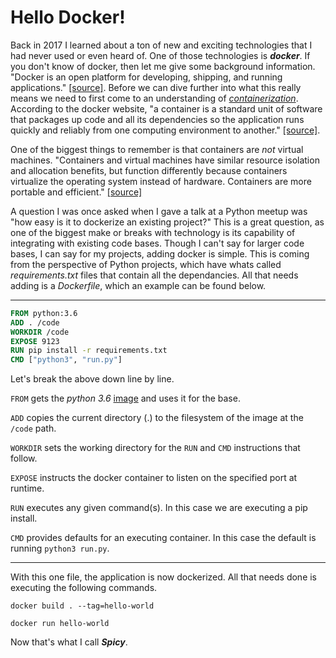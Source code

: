 # Hello Docker!

Back in 2017 I learned about a ton of new and exciting technologies that I had never used or even heard of. One of those technologies is ***docker***. If you don't know of docker, then let me give some background information. "Docker is an open platform for developing, shipping, and running applications." [[source]](https://docs.docker.com/engine/docker-overview/). Before we can dive further into what this really means we need to first come to an understanding of [*containerization*](https://en.wikipedia.org/wiki/Container_(virtualization)). According to the docker website, "a container is a standard unit of software that packages up code and all its dependencies so the application runs quickly and reliably from one computing environment to another." [[source]](https://www.docker.com/resources/what-container).

One of the biggest things to remember is that containers are *not* virtual machines. "Containers and virtual machines have similar resource isolation and allocation benefits, but function differently because containers virtualize the operating system instead of hardware. Containers are more portable and efficient." [[source]](https://www.docker.com/resources/what-container)

A question I was once asked when I gave a talk at a Python meetup was "how easy is it to dockerize an existing project?" This is a great question, as one of the biggest make or breaks with technology is its capability of integrating with existing code bases. Though I can't say for larger code bases, I can say for my projects, adding docker is simple. This is coming from the perspective of Python projects, which have whats called *requirements.txt* files that contain all the dependancies. All that needs adding is a *Dockerfile*, which an example can be found below.

---

```Dockerfile
FROM python:3.6
ADD . /code
WORKDIR /code
EXPOSE 9123
RUN pip install -r requirements.txt
CMD ["python3", "run.py"]
```

Let's break the above down line by line. 

`FROM` gets the *python 3.6* [image](https://docs.docker.com/glossary/?term=image) and uses it for the base. 

`ADD` copies the current directory (.) to the filesystem of the image at the `/code` path. 

`WORKDIR` sets the working directory for the `RUN` and `CMD` instructions that follow. 

`EXPOSE` instructs the docker container to listen on the specified port at runtime.

`RUN` executes any given command(s). In this case we are executing a pip install.

`CMD` provides defaults for an executing container. In this case the default is running `python3 run.py`.

---

With this one file, the application is now dockerized. All that needs done is executing the following commands.

`docker build . --tag=hello-world`

`docker run hello-world`

Now that's what I call ***Spicy***.
